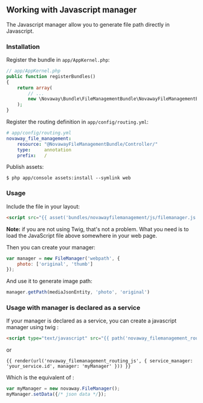 ## Working with Javascript manager

The Javascript manager allow you to generate file path directly in Javascript.

### Installation

Register the bundle in `app/AppKernel.php`:

```php
// app/AppKernel.php
public function registerBundles()
{
    return array(
        // ...
        new \Novaway\Bundle\FileManagementBundle\NovawayFileManagementBundle(),
    );
}
```

Register the routing definition in `app/config/routing.yml`:

```yml
# app/config/routing.yml
novaway_file_management:
    resource: "@NovawayFileManagementBundle/Controller/"
    type:     annotation
    prefix:   /
```

Publish assets:

    $ php app/console assets:install --symlink web

### Usage

Include the file in your layout:

```html
<script src="{{ asset('bundles/novawayfilemanagement/js/filemanager.js') }}"></script>
```

**Note:** if you are not using Twig, that's not a problem. What you need is to
load the JavaScript file above somewhere in your web page.

Then you can create your manager:

```javascript
var manager = new FileManager('webpath', {
    photo: ['original', 'thumb']
});
```

And use it to generate image path:

```javascript
manager.getPath(mediaJsonEntity, 'photo', 'original')
```

### Usage with manager is declared as a service

If your manager is declared as a service, you can create a javascript manager using twig :

```html
<script type="text/javascript" src="{{ path('novaway_filemanagement_routing_js', { service_manager: 'your_service.id', manager: 'myManager' }) }}"></script>
```

or

```
{{ render(url('novaway_filemanagement_routing_js', { service_manager: 'your_service.id', manager: 'myManager' })) }}
```

Which is the equivalent of :

```javascript
var myManager = new novaway.FileManager();
myManager.setData({/* json data */});
```
